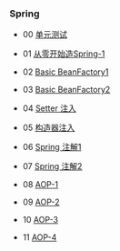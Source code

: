 ### Spring
>
- 00 [单元测试](https://github.com/lu666666/ace_coderising/blob/master/3Spring/notes/00.md)
>
- 01 [从零开始造Spring-1](https://github.com/lu666666/ace_coderising/blob/master/3Spring/notes/01.md)
>
- 02 [Basic BeanFactory1](https://github.com/lu666666/ace_coderising/blob/master/3Spring/notes/02.md)
>
- 03 [Basic BeanFactory2](https://github.com/lu666666/ace_coderising/blob/master/3Spring/notes/03.md)
>
- 04 [Setter 注入](https://github.com/lu666666/ace_coderising/blob/master/3Spring/notes/04.md)
>
- 05 [构造器注入](https://github.com/lu666666/ace_coderising/blob/master/3Spring/notes/05.md) 
>
- 06 [Spring 注解1](https://github.com/lu666666/ace_coderising/blob/master/3Spring/notes/06.md)
>
- 07 [Spring 注解2](https://github.com/lu666666/ace_coderising/blob/master/3Spring/notes/07.md)
>
- 08 [AOP-1](https://github.com/lu666666/ace_coderising/blob/master/3Spring/notes/08.md)
>
- 09 [AOP-2](https://github.com/lu666666/ace_coderising/blob/master/3Spring/notes/09.md)
>
- 10 [AOP-3](https://github.com/lu666666/ace_coderising/blob/master/3Spring/notes/10.md)
>
- 11 [AOP-4](https://github.com/lu666666/ace_coderising/blob/master/3Spring/notes/11.md)
>



